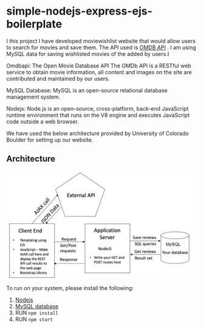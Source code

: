 # simple-nodejs-express-ejs-boilerplate

I this project I have developed moviewishlist website that would allow users to search for movies and save them. The API used is [OMDB API](https://www.omdbapi.com/) . 
I am using MySQL data for saving wishlisted movies of the added by users.I

Omdbapi: The Open Movie Database API
The OMDb API is a RESTful web service to obtain movie information, all content and images on the site are contributed and maintained by our users.

MySQL Database: MySQL is an open-source relational database management system.

Nodejs: Node.js is an open-source, cross-platform, back-end JavaScript runtime environment that runs on the V8 engine and executes JavaScript code outside a web browser.

We have used the below architecture provided by University of Colorado Boulder for setting up our website.

## Architecture

<p align = "center">
<img src = 
     /assets/Flowchart2.jpg>
</p>

To run on your system, please install the following:
1. [Nodejs](https://nodejs.org/en/download/)
2. [MySQL database](https://www.mysql.com/downloads/)
3. RUN `npm install`
4. RUN `npm start`
